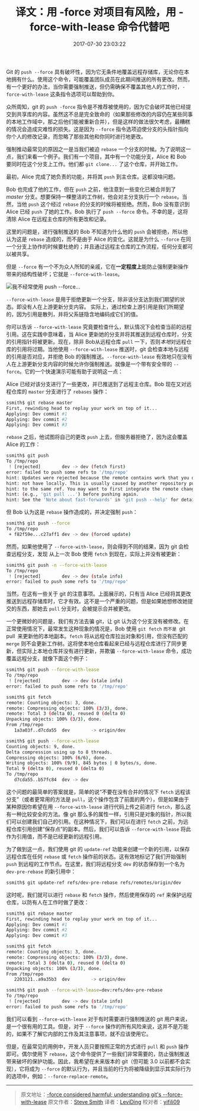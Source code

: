 ﻿---
title: 译文：用 -force 对项目有风险，用 -force-with-lease 命令代替吧
tags: [Git, GitHub, 译文]
categories: [文章翻译]
date: 2017-07-30 23:03:22
---

Git 的 `push --force` 具有破坏性，因为它无条件地覆盖远程存储库，无论你在本地拥有什么。使用这个命令，可能覆盖团队成员在此期间推送的所有更改。然而，有一个更好的办法，当你需要强制推送，但仍需确保不覆盖其他人的工作时，`-force-with-lease` 这条指令选项可以帮助到你。

<!-- more -->

众所周知，git 的 `push -force` 指令是不推荐被使用的，因为它会破坏其他已经提交到共享库的内容。虽然这不总是完全致命的（如果那些修改的内容仍在某些同事的本地工作域中，那之后他们能被重新合并），但是这样的做法很欠考虑，最糟糕的情况会造成灾难性的损失。这是因为 `--force` 指令选项迫使分支的头指针指向你个人的修改记录，而忽略了那些其他和你同时进行地更改。

强制推动最常见的原因之一是当我们被迫 `rebase` 一个分支的时候。为了说明这一点，我们来看一个例子。我们有一个项目，其中有一个功能分支，Alice 和 Bob 要同时在这个分支上工作。他们都 `git clone...` 了这个仓库，并开始工作。

最初，Alice 完成了她负责的功能，并将其 `push` 到主仓库。这都没啥问题。

Bob 也完成了他的工作，但在 `push` 之前，他注意到一些变化已被合并到了 *master* 分支。想要保持一棵整洁的工作树，他会对主分支执行一个 `rebase`。当然，当他 `push` 这个经过 `rebase` 的分支的时候将被拒绝。然而，Bob 没有意识到 Alice 已经 `push` 了她的工作。Bob 执行了 `push --force` 命令。不幸的是，这将清除 Alice 在远程主仓库的所有更改和记录。

这里的问题是，进行强制推送的 Bob 不知道为什么他的 `push` 会被拒绝，所以他认为这是 `rebase` 造成的，而不是由于 Alice 的变化。这就是为什么 `--force` 在同一个分支上协作的时候要杜绝的；并且通过远程主仓库的工作流程，任何分支都可以被共享。

但是 `--force` 有一个不为众人所知的亲戚，它在**一定程度上**能防止强制更新操作带来的结构性破坏；它就是 `--force-with-lease`。

![我不经常使用 push --force...](https://developer.atlassian.com/blog/2015/04/force-with-lease/force-with-lease.jpg)

`--force-with-lease` 是用于拒绝更新一个分支，除非该分支达到我们期望的状态。即没有人在上游更新分支内容。 实际上，通过检查上游引用是我们所期望的，因为引用是散列，并将父系链隐含地编码成它们的值。

你可以告诉 `--force-with-lease` 究竟要检查什么，默认情况下会检查当前的远程引用。这在实践中意味着，当 Alice 更新她的分支并将其推送到远程仓库时，分支的引用指针将被更新。现在，除非 Bob从远程仓库 `pull` 一下，否则*本地*对远程仓库的引用将过期。当他使用 `--force-with-lease` 推送时，git 会检查本地与远程的引用是否对应，并拒绝 Bob 的强制推送。`--force-with-lease` 有效地只在没有人在上游更新分支内容的时候允许你强制推送。就像是一个带有安全带的 `--force`。它的一个快速演示可能有助于说明这一点：

Alice 已经对该分支进行了一些更改，并已推送到了远程主仓库。Bob 现在又对远程仓库的 `master` 分支进行了 `rebases` 操作：

```bash
ssmith$ git rebase master
First, rewinding head to replay your work on top of it...
Applying: Dev commit #1
Applying: Dev commit #2
Applying: Dev commit #3
```

`rebase` 之后，他试图将自己的更改 `push` 上去，但服务器拒绝了，因为这会覆盖 Alice 的工作：

```bash
ssmith$ git push
To /tmp/repo
 ! [rejected]        dev -> dev (fetch first)
error: failed to push some refs to '/tmp/repo'
hint: Updates were rejected because the remote contains work that you do
hint: not have locally. This is usually caused by another repository pushing
hint: to the same ref. You may want to first integrate the remote changes
hint: (e.g., 'git pull ...') before pushing again.
hint: See the 'Note about fast-forwards' in 'git push --help' for details.
```

但 Bob 认为这是 `rebase` 操作造成的，并决定强制 `push`：

```bash
ssmith$ git push --force
To /tmp/repo
 + f82f59e...c27aff1 dev -> dev (forced update)
```

然而，如果他使用了 `--force-with-lease`，则会得到不同的结果，因为 git 会检查远程分支，发现 从上一次 Bob 使用 `fetch` 到现在，实际上并没有被更新：

```bash
ssmith$ git push -n --force-with-lease
To /tmp/repo
 ! [rejected]        dev -> dev (stale info)
error: failed to push some refs to '/tmp/repo'
```

当然，在这有一些关于 git 的注意事项。上面展示的，只有当 Alice 已经将其更改推送到远程存储库时，它才有效。这不是一个严重的问题，但是如果她想修改她提交的东西，那她去 `pull` 分支时，会被提示合并被更改。

一个更微妙的问题是，我们有方法去骗 git，让 git 认为这个分支没有被修改。在正常使用情况下，最常发生这种现象的情况是，Bob 使用 `git fetch` `而不是 `git pull` `来更新他的本地副本。`fetch` 将从远程仓库拉出对象和引用，但没有匹配的 `merge` 则不会更新工作树。这将使本地仓库看起来已经与远程仓库进行了同步更新，但实际上本地仓库并没有进行更新，并欺骗 `--force-with-lease` 命令，成功覆盖远程分支，就像下面这个例子：

```bash
ssmith$ git push --force-with-lease
To /tmp/repo
 ! [rejected]        dev -> dev (stale info)
error: failed to push some refs to '/tmp/repo'

ssmith$ git fetch
remote: Counting objects: 3, done.
remote: Compressing objects: 100% (3/3), done.
remote: Total 3 (delta 0), reused 0 (delta 0)
Unpacking objects: 100% (3/3), done.
From /tmp/repo
   1a3a03f..d7cda55  dev        -> origin/dev

ssmith$ git push --force-with-lease
Counting objects: 9, done.
Delta compression using up to 8 threads.
Compressing objects: 100% (6/6), done.
Writing objects: 100% (9/9), 845 bytes | 0 bytes/s, done.
Total 9 (delta 0), reused 0 (delta 0)
To /tmp/repo
   d7cda55..b57fc84  dev -> dev
```

这个问题的最简单的答案就是，简单的说“不要在没有合并的情况下 `fetch` 远程该分支”（或者更常用的方法是 `pull`，这个操作包含了前面的两个），但是如果由于某种原因你希望在用 `--force-with-lease` 进行代码上传之前进行 `fetch`，那么这有一种比较安全的方法。像 git 那么多的属性一样，引用只是对象的指针，所以我们可以创建我们自己的引用。在这种情况下，我们可以在进行 `fetch` 之前，为远程仓库引用创建“保存点”的副本。然后，我们可以告诉 `--force-with-lease` 将此作为引用值，而不是已经更新的远程引用。

为了做到这一点，我们使用 git 的 `update-ref` 功能来创建一个新的引用，以保存远程仓库在任何 `rebase` 或 `fetch` 操作前的状态。这有效地标记了我们开始强制 `push` 到远程的工作节点。在这里，我们将远程分支 `dev` 的状态保存到一个名为 `dev-pre-rebase` 的新引用中：

```bash
ssmith$ git update-ref refs/dev-pre-rebase refs/remotes/origin/dev
```

这时呢，我们就可以进行 `rebase` 和 `fetch` 操作，然后使用保存的 `ref` 来保护远程仓库，以防有人在工作时做了更改：

```bash
ssmith$ git rebase master
First, rewinding head to replay your work on top of it...
Applying: Dev commit #1
Applying: Dev commit #2
Applying: Dev commit #3

ssmith$ git fetch
remote: Counting objects: 3, done.
remote: Compressing objects: 100% (3/3), done.
remote: Total 3 (delta 0), reused 0 (delta 0)
Unpacking objects: 100% (3/3), done.
From /tmp/repo
   2203121..a9a35b3  dev        -> origin/dev

ssmith$ git push --force-with-lease=dev:refs/dev-pre-rebase
To /tmp/repo
 ! [rejected]        dev -> dev (stale info)
error: failed to push some refs to '/tmp/repo'
```

我们可以看到 `--force-with-lease` 对于有时需要进行强制推送的 git 用户来说，是一个很有用的工具。但是，对于 `--force` 操作的所有风险来说，这并不是万能的，如果不了解它内部的工作及其注意事项，就不应该使用它。

但是，在最常见的用例中，开发人员只要按照正常的方式进行 `pull` 和 `push` 操作即可。偶尔使用下 `rebase`，这个命令提供了一些我们非常需要的，防止强制推送带来破坏的保护功能。因此，我希望在未来版本的 git（但可能 3.0 以前都不会实现），它将成为 `--force` 的默认行为，并且当前的行为将被降级到显示其实际行为的选项中，例如：`--force-replace-remote`。

---

> 原文地址：[-force considered harmful; understanding git's --force-with-lease](https://developer.atlassian.com/blog/2015/04/force-with-lease/)
> 原文作者：[Steve Smith](https://legacy-developer.atlassian.com/blog/authors/ssmith/)
> 译者：[LeviDing](https://github.com/leviding)
> 校对者：[yifili09](https://github.com/yifili09)
